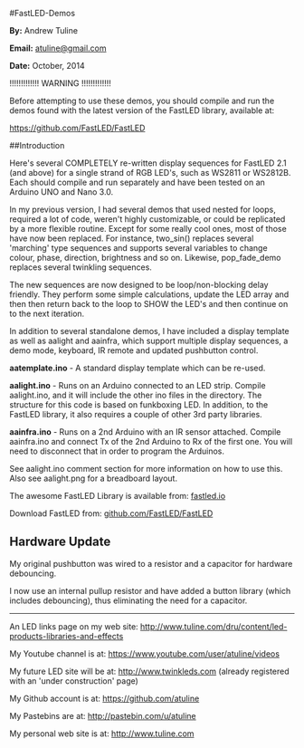 #FastLED-Demos


**By:** Andrew Tuline

**Email:** atuline@gmail.com

**Date:** October, 2014

!!!!!!!!!!!!! WARNING !!!!!!!!!!!!!

Before attempting to use these demos, you should compile and run the demos found with the latest version of the FastLED library, available at:


https://github.com/FastLED/FastLED



##Introduction

Here's several COMPLETELY re-written display sequences for FastLED 2.1 (and above) for a single strand of RGB LED's, such as WS2811 or WS2812B. Each should compile and run separately and have been tested on an Arduino UNO and Nano 3.0.

In my previous version, I had several demos that used nested for loops, required a lot of code, weren't highly customizable, or could be replicated by a more flexible routine. Except for some really cool ones, most of those have now been replaced. For instance, two_sin() replaces several 'marching' type sequences and supports several variables to change colour, phase, direction, brightness and so on. Likewise, pop_fade_demo replaces several twinkling sequences.

The new sequences are now designed to be loop/non-blocking delay friendly. They perform some simple calculations, update the LED array and then then return back to the loop to SHOW the LED's and then continue on to the next iteration.

In addition to several standalone demos, I have included a display template as well as aalight and aainfra, which support multiple display sequences, a demo mode, keyboard, IR remote and updated pushbutton control.


**aatemplate.ino** - A standard display template which can be re-used.

**aalight.ino** - Runs on an Arduino connected to an LED strip. Compile aalight.ino, and it will include the other ino files in the directory. The structure for this code is based on funkboxing LED. In addition, to the FastLED library, it also requires a couple of other 3rd party libraries.

**aainfra.ino** - Runs on a 2nd Arduino with an IR sensor attached. Compile aainfra.ino and connect Tx of the 2nd Arduino to Rx of the first one. You will need to disconnect that in order to program the Arduinos.

See aalight.ino comment section for more information on how to use this. Also see aalight.png for a breadboard layout.


The awesome FastLED Library is available from: [fastled.io](http://fastled.io/)

Download FastLED from: [github.com/FastLED/FastLED](https://github.com/FastLED/FastLED)


## Hardware Update

My original pushbutton was wired to a resistor and a capacitor for hardware debouncing. 

I now use an internal pullup resistor and have added a button library (which includes debouncing), thus eliminating the need for a capacitor.


----------------------------------------------------------


An LED links page on my web site:       http://www.tuline.com/dru/content/led-products-libraries-and-effects

My Youtube channel is at:               https://www.youtube.com/user/atuline/videos

My future LED site will be at:          http://www.twinkleds.com  (already registered with an 'under construction' page)

My Github account is at:                https://github.com/atuline

My Pastebins are at:                    http://pastebin.com/u/atuline

My personal web site is at:             http://www.tuline.com
